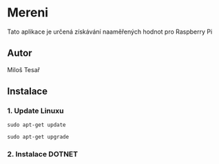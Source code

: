 # Mereni

Tato aplikace je určená získávání naaměřených hodnot pro Raspberry Pi

## Autor

Miloš Tesař

## Instalace

### 1. Update Linuxu
```
sudo apt-get update 

sudo apt-get upgrade
```
### 2. Instalace DOTNET


